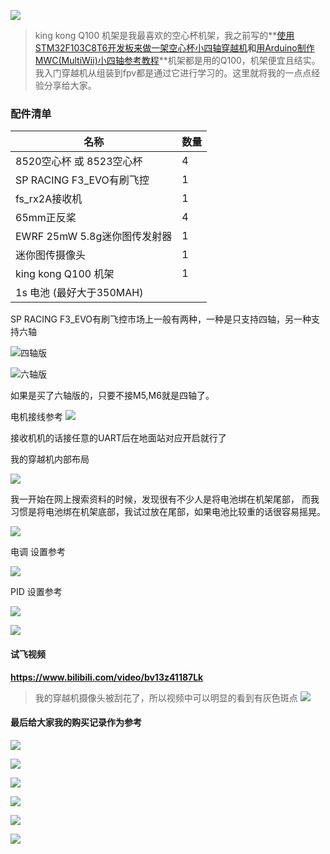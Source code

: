 ![](https://upload-images.jianshu.io/upload_images/2675631-e446ae91fd0a6ebb.jpg?imageMogr2/auto-orient/strip%7CimageView2/2/w/1240)

> king kong Q100 机架是我最喜欢的空心杯机架，我之前写的**[使用STM32F103C8T6开发板来做一架空心杯小四轴穿越机](https://www.jianshu.com/p/e5c6d30dec51)**和**[用Arduino制作MWC(MultiWii)小四轴参考教程](https://www.jianshu.com/p/e7e344cb7844)**机架都是用的Q100，机架便宜且结实。我入门穿越机从组装到fpv都是通过它进行学习的。这里就将我的一点点经验分享给大家。

### 配件清单
|名称|	数量|
|-|-|
|8520空心杯 或 8523空心杯 |4|
|SP RACING F3_EVO有刷飞控|1| 
|fs_rx2A接收机|1|
|65mm正反桨|4|
|EWRF 25mW 5.8g迷你图传发射器|1|
|迷你图传摄像头|1|
|king kong Q100 机架|1|
|1s 电池 (最好大于350MAH)||

SP RACING F3_EVO有刷飞控市场上一般有两种，一种是只支持四轴，另一种支持六轴

![四轴版](https://upload-images.jianshu.io/upload_images/2675631-52d9ea5af0a2a87e.jpg?imageMogr2/auto-orient/strip%7CimageView2/2/w/1240)

![六轴版](https://upload-images.jianshu.io/upload_images/2675631-0f8c875351ea197f.png?imageMogr2/auto-orient/strip%7CimageView2/2/w/1240)

如果是买了六轴版的，只要不接M5,M6就是四轴了。

电机接线参考
![](https://upload-images.jianshu.io/upload_images/2675631-dd2de2830376e957.jpg?imageMogr2/auto-orient/strip%7CimageView2/2/w/1240)

接收机机的话接任意的UART后在地面站对应开启就行了

我的穿越机内部布局

![](https://upload-images.jianshu.io/upload_images/2675631-506ebbbf4fb70631.png?imageMogr2/auto-orient/strip%7CimageView2/2/w/1240)

我一开始在网上搜索资料的时候，发现很有不少人是将电池绑在机架尾部，
而我习惯是将电池绑在机架底部，我试过放在尾部，如果电池比较重的话很容易摇晃。

![](https://upload-images.jianshu.io/upload_images/2675631-8a605c0d01c0645c.png?imageMogr2/auto-orient/strip%7CimageView2/2/w/1240)


 电调 设置参考

![](https://upload-images.jianshu.io/upload_images/2675631-302402712464bd5d.png?imageMogr2/auto-orient/strip%7CimageView2/2/w/1240)

PID 设置参考

![](https://upload-images.jianshu.io/upload_images/2675631-9c27037b581df673.png?imageMogr2/auto-orient/strip%7CimageView2/2/w/1240)

![](https://upload-images.jianshu.io/upload_images/2675631-90f168bf6dd7def4.png?imageMogr2/auto-orient/strip%7CimageView2/2/w/1240)

#### 试飞视频
 
**https://www.bilibili.com/video/bv13z41187Lk**

> 我的穿越机摄像头被刮花了，所以视频中可以明显的看到有灰色斑点
![](https://upload-images.jianshu.io/upload_images/2675631-2b57994e54f6dfd1.png?imageMogr2/auto-orient/strip%7CimageView2/2/w/1240)


#### 最后给大家我的购买记录作为参考

![](https://upload-images.jianshu.io/upload_images/2675631-d8e517f359108275.png?imageMogr2/auto-orient/strip%7CimageView2/2/w/1240)

![](https://upload-images.jianshu.io/upload_images/2675631-a059d3b6266db707.jpg?imageMogr2/auto-orient/strip%7CimageView2/2/w/1240)

![](https://upload-images.jianshu.io/upload_images/2675631-4312233b1824e516.png?imageMogr2/auto-orient/strip%7CimageView2/2/w/1240)


![](https://upload-images.jianshu.io/upload_images/2675631-0ea44101ef29cbb2.png?imageMogr2/auto-orient/strip%7CimageView2/2/w/1240)

![](https://upload-images.jianshu.io/upload_images/2675631-3d991ed3df6515da.png?imageMogr2/auto-orient/strip%7CimageView2/2/w/1240)

![](https://upload-images.jianshu.io/upload_images/2675631-47d419000e7f45f3.png)
